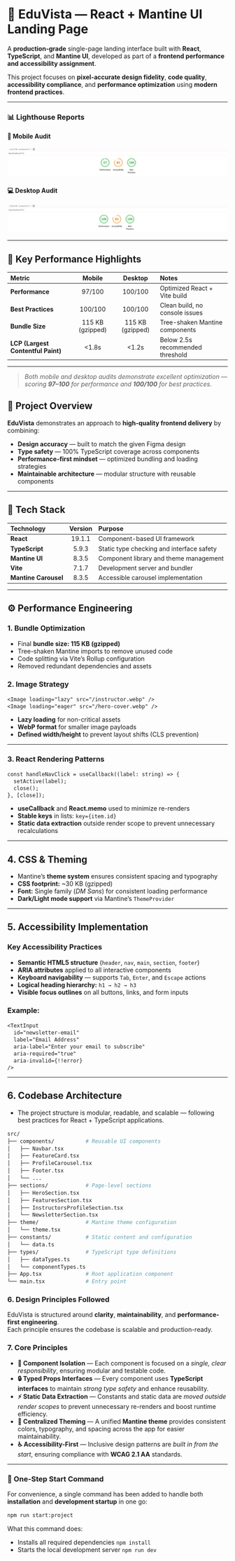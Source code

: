 # 🎨 EduVista — React + Mantine UI Landing Page

A **production-grade** single-page landing interface built with **React**, **TypeScript**, and **Mantine UI**, developed as part of a **frontend performance and accessibility assignment**.

This project focuses on **pixel-accurate design fidelity**, **code quality**, **accessibility compliance**, and **performance optimization** using **modern frontend practices**.

---

### 📊 Lighthouse Reports

#### 🧩 Mobile Audit
![Lighthouse Mobile Score](./reports/Mobile-Performance.png)

#### 💻 Desktop Audit
![Lighthouse Desktop Score](./reports/Desktop-Performance.png)

---

## 🚀 Key Performance Highlights

| Metric | Mobile | Desktop | Notes |
|:--|:--:|:--:|:--|
| **Performance** | 97/100 | 100/100 | Optimized React + Vite build |
| **Best Practices** | 100/100 | 100/100 | Clean build, no console issues |
| **Bundle Size** | 115 KB (gzipped) | 115 KB (gzipped) | Tree-shaken Mantine components |
| **LCP (Largest Contentful Paint)** | <1.8s | <1.2s | Below 2.5s recommended threshold |

---

> *Both mobile and desktop audits demonstrate excellent optimization — scoring **97–100** for performance and **100/100** for best practices.*


## 🧱 Project Overview

**EduVista** demonstrates an approach to **high-quality frontend delivery** by combining:

- **Design accuracy** — built to match the given Figma design
- **Type safety** — 100% TypeScript coverage across components
- **Performance-first mindset** — optimized bundling and loading strategies
- **Maintainable architecture** — modular structure with reusable components

---

## 🧰 Tech Stack

| Technology | Version | Purpose |
|:--|:--:|:--|
| **React** | 19.1.1 | Component-based UI framework |
| **TypeScript** | 5.9.3 | Static type checking and interface safety |
| **Mantine UI** | 8.3.5 | Component library and theme management |
| **Vite** | 7.1.7 | Development server and bundler |
| **Mantine Carousel** | 8.3.5 | Accessible carousel implementation |

---

## ⚙️ Performance Engineering

### 1. Bundle Optimization
- Final **bundle size: 115 KB (gzipped)**
- Tree-shaken Mantine imports to remove unused code
- Code splitting via Vite’s Rollup configuration
- Removed redundant dependencies and assets

### 2. Image Strategy
```tsx
<Image loading="lazy" src="/instructor.webp" />
<Image loading="eager" src="/hero-cover.webp" />
```
- **Lazy loading** for non-critical assets
- **WebP format** for smaller image payloads
- **Defined width/height** to prevent layout shifts (CLS prevention)

---

### 3. React Rendering Patterns

```tsx
const handleNavClick = useCallback((label: string) => {
  setActive(label);
  close();
}, [close]);
```
- **useCallback** and **React.memo** used to minimize re-renders
- **Stable keys** in lists: `key={item.id}`
- **Static data extraction** outside render scope to prevent unnecessary recalculations

---

## 4. CSS & Theming

- Mantine’s **theme system** ensures consistent spacing and typography
- **CSS footprint:** ~30 KB (gzipped)
- **Font:** Single family (*DM Sans*) for consistent loading performance
- **Dark/Light mode support** via Mantine’s `ThemeProvider`

---

## 5. Accessibility Implementation

### Key Accessibility Practices
- **Semantic HTML5 structure** (`header`, `nav`, `main`, `section`, `footer`)
- **ARIA attributes** applied to all interactive components
- **Keyboard navigability** — supports `Tab`, `Enter`, and `Escape` actions
- **Logical heading hierarchy:** `h1 → h2 → h3`
- **Visible focus outlines** on all buttons, links, and form inputs

### Example:
```tsx
<TextInput
  id="newsletter-email"
  label="Email Address"
  aria-label="Enter your email to subscribe"
  aria-required="true"
  aria-invalid={!!error}
/>
```

---

## 6. Codebase Architecture

- The project structure is modular, readable, and scalable — following best practices for React + TypeScript applications.

````bash
src/
├── components/          # Reusable UI components
│   ├── Navbar.tsx
│   ├── FeatureCard.tsx
│   ├── ProfileCarousel.tsx
│   ├── Footer.tsx
│   └── ...
├── sections/            # Page-level sections
│   ├── HeroSection.tsx
│   ├── FeaturesSection.tsx
│   ├── InstructorsProfileSection.tsx
│   └── NewsletterSection.tsx
├── theme/               # Mantine theme configuration
│   └── theme.tsx
├── constants/           # Static content and configuration
│   └── data.ts
├── types/               # TypeScript type definitions
│   ├── dataTypes.ts
│   └── componentTypes.ts
├── App.tsx              # Root application component
└── main.tsx             # Entry point
````

### 6. Design Principles Followed

EduVista is structured around **clarity**, **maintainability**, and **performance-first engineering**.  
Each principle ensures the codebase is scalable and production-ready.

### 7. Core Principles

- **🧩 Component Isolation** — Each component is focused on a *single, clear responsibility*, ensuring modular and testable code.
- **🔒 Typed Props Interfaces** — Every component uses **TypeScript interfaces** to maintain *strong type safety* and enhance reusability.
- **⚡ Static Data Extraction** — Constants and static data are *moved outside render scopes* to prevent unnecessary re-renders and boost runtime efficiency.
- **🎨 Centralized Theming** — A unified **Mantine theme** provides consistent colors, typography, and spacing across the app for easier maintainability.
- **♿ Accessibility-First** — Inclusive design patterns are *built in from the start*, ensuring compliance with **WCAG 2.1 AA** standards.

---

### 🚀 One-Step Start Command

For convenience, a single command has been added to handle both **installation** and **development startup** in one go:

```bash
npm run start:project
```
What this command does:

- Installs all required dependencies `npm install`
- Starts the local development server `npm run dev`
